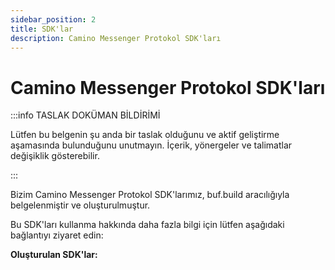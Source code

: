 ```yaml
---
sidebar_position: 2
title: SDK'lar
description: Camino Messenger Protokol SDK'ları
---
```


# Camino Messenger Protokol SDK'ları

:::info TASLAK DOKÜMAN BİLDİRİMİ

Lütfen bu belgenin şu anda bir taslak olduğunu ve aktif geliştirme aşamasında bulunduğunu unutmayın. İçerik, yönergeler ve talimatlar değişiklik gösterebilir.

:::

Bizim Camino Messenger Protokol SDK'larımız, buf.build aracılığıyla belgelenmiştir ve oluşturulmuştur.

Bu SDK'ları kullanma hakkında daha fazla bilgi için lütfen aşağıdaki bağlantıyı ziyaret edin:

**Oluşturulan SDK'lar:** 